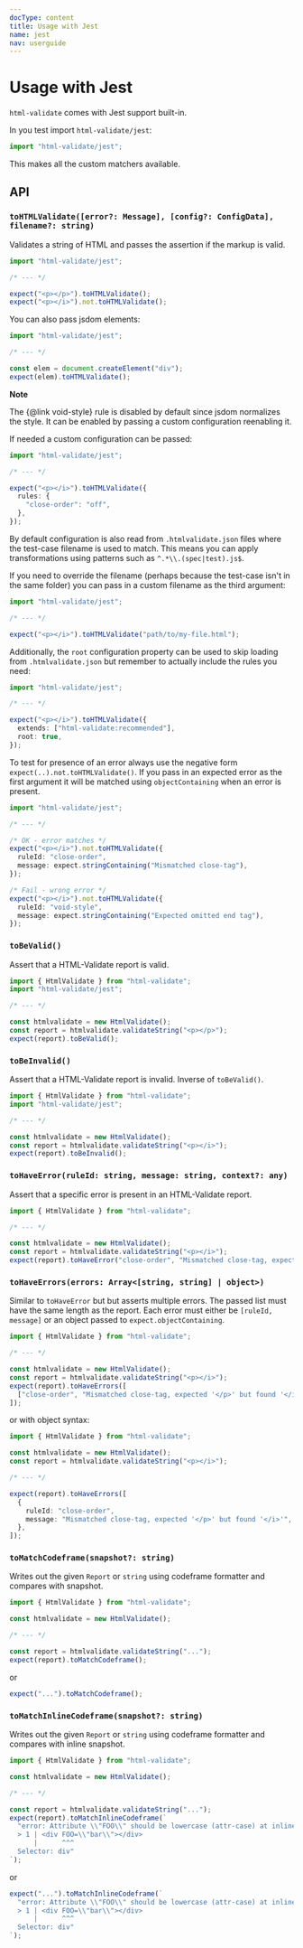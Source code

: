 ```yaml
---
docType: content
title: Usage with Jest
name: jest
nav: userguide
---
```


# Usage with Jest

`html-validate` comes with Jest support built-in.

In you test import `html-validate/jest`:

```ts
import "html-validate/jest";
```

This makes all the custom matchers available.

## API

### `toHTMLValidate([error?: Message], [config?: ConfigData], filename?: string)`

Validates a string of HTML and passes the assertion if the markup is valid.

```ts
import "html-validate/jest";

/* --- */

expect("<p></p>").toHTMLValidate();
expect("<p></i>").not.toHTMLValidate();
```

You can also pass jsdom elements:

```ts
import "html-validate/jest";

/* --- */

const elem = document.createElement("div");
expect(elem).toHTMLValidate();
```

<div class="alert alert-info">
	<i class="fa-solid fa-info-circle" aria-hidden="true"></i>
	<strong>Note</strong>
	<p>The {@link void-style} rule is disabled by default since jsdom normalizes the style. It can be enabled by passing a custom configuration reenabling it.</p>
</div>

If needed a custom configuration can be passed:

```ts
import "html-validate/jest";

/* --- */

expect("<p></i>").toHTMLValidate({
  rules: {
    "close-order": "off",
  },
});
```

By default configuration is also read from `.htmlvalidate.json` files where the test-case filename is used to match.
This means you can apply transformations using patterns such as `^.*\\.(spec|test).js$`.

If you need to override the filename (perhaps because the test-case isn't in the same folder) you can pass in a custom filename as the third argument:

```ts
import "html-validate/jest";

/* --- */

expect("<p></i>").toHTMLValidate("path/to/my-file.html");
```

Additionally, the `root` configuration property can be used to skip loading from `.htmlvalidate.json` but remember to actually include the rules you need:

```ts
import "html-validate/jest";

/* --- */

expect("<p></i>").toHTMLValidate({
  extends: ["html-validate:recommended"],
  root: true,
});
```

To test for presence of an error always use the negative form `expect(..).not.toHTMLValidate()`.
If you pass in an expected error as the first argument it will be matched using `objectContaining` when an error is present.

```ts
import "html-validate/jest";

/* --- */

/* OK - error matches */
expect("<p></i>").not.toHTMLValidate({
  ruleId: "close-order",
  message: expect.stringContaining("Mismatched close-tag"),
});

/* Fail - wrong error */
expect("<p></i>").not.toHTMLValidate({
  ruleId: "void-style",
  message: expect.stringContaining("Expected omitted end tag"),
});
```

### `toBeValid()`

Assert that a HTML-Validate report is valid.

```ts
import { HtmlValidate } from "html-validate";
import "html-validate/jest";

/* --- */

const htmlvalidate = new HtmlValidate();
const report = htmlvalidate.validateString("<p></p>");
expect(report).toBeValid();
```

### `toBeInvalid()`

Assert that a HTML-Validate report is invalid.
Inverse of `toBeValid()`.

```ts
import { HtmlValidate } from "html-validate";
import "html-validate/jest";

/* --- */

const htmlvalidate = new HtmlValidate();
const report = htmlvalidate.validateString("<p></i>");
expect(report).toBeInvalid();
```

### `toHaveError(ruleId: string, message: string, context?: any)`

Assert that a specific error is present in an HTML-Validate report.

```ts
import { HtmlValidate } from "html-validate";

/* --- */

const htmlvalidate = new HtmlValidate();
const report = htmlvalidate.validateString("<p></i>");
expect(report).toHaveError("close-order", "Mismatched close-tag, expected '</p>' but found '</i>'");
```

### `toHaveErrors(errors: Array<[string, string] | object>)`

Similar to `toHaveError` but but asserts multiple errors.
The passed list must have the same length as the report.
Each error must either be `[ruleId, message]` or an object passed to `expect.objectContaining`.

```ts
import { HtmlValidate } from "html-validate";

/* --- */

const htmlvalidate = new HtmlValidate();
const report = htmlvalidate.validateString("<p></i>");
expect(report).toHaveErrors([
  ["close-order", "Mismatched close-tag, expected '</p>' but found '</i>'"],
]);
```

or with object syntax:

```ts
import { HtmlValidate } from "html-validate";

const htmlvalidate = new HtmlValidate();
const report = htmlvalidate.validateString("<p></i>");

/* --- */

expect(report).toHaveErrors([
  {
    ruleId: "close-order",
    message: "Mismatched close-tag, expected '</p>' but found '</i>'",
  },
]);
```

### `toMatchCodeframe(snapshot?: string)`

Writes out the given `Report` or `string` using codeframe formatter and compares with snapshot.

```ts
import { HtmlValidate } from "html-validate";

const htmlvalidate = new HtmlValidate();

/* --- */

const report = htmlvalidate.validateString("...");
expect(report).toMatchCodeframe();
```

or

```ts
expect("...").toMatchCodeframe();
```

### `toMatchInlineCodeframe(snapshot?: string)`

Writes out the given `Report` or `string` using codeframe formatter and compares with inline snapshot.

```ts
import { HtmlValidate } from "html-validate";

const htmlvalidate = new HtmlValidate();

/* --- */

const report = htmlvalidate.validateString("...");
expect(report).toMatchInlineCodeframe(`
  "error: Attribute \\"FOO\\" should be lowercase (attr-case) at inline:1:6:
  > 1 | <div FOO=\\"bar\\"></div>
      |      ^^^
  Selector: div"
`);
```

or

```ts
expect("...").toMatchInlineCodeframe(`
  "error: Attribute \\"FOO\\" should be lowercase (attr-case) at inline:1:6:
  > 1 | <div FOO=\\"bar\\"></div>
      |      ^^^
  Selector: div"
`);
```
